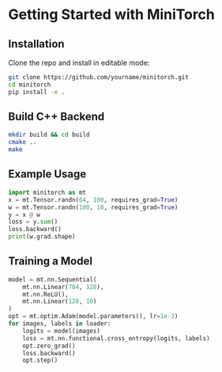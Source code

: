 # Getting Started with MiniTorch

## Installation

Clone the repo and install in editable mode:

```bash
git clone https://github.com/yourname/minitorch.git
cd minitorch
pip install -e .
```

## Build C++ Backend

```bash
mkdir build && cd build
cmake ..
make
```

## Example Usage

```python
import minitorch as mt
x = mt.Tensor.randn(64, 100, requires_grad=True)
w = mt.Tensor.randn(100, 10, requires_grad=True)
y = x @ w
loss = y.sum()
loss.backward()
print(w.grad.shape)
```

## Training a Model

```python
model = mt.nn.Sequential(
    mt.nn.Linear(784, 128),
    mt.nn.ReLU(),
    mt.nn.Linear(128, 10)
)
opt = mt.optim.Adam(model.parameters(), lr=1e-3)
for images, labels in loader:
    logits = model(images)
    loss = mt.nn.functional.cross_entropy(logits, labels)
    opt.zero_grad()
    loss.backward()
    opt.step()
```
